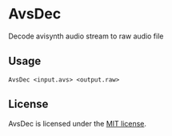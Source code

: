 # AvsDec

Decode avisynth audio stream to raw audio file

## Usage

```
AvsDec <input.avs> <output.raw>
```

## License

AvsDec is licensed under the [MIT license](LICENSE.TXT).
